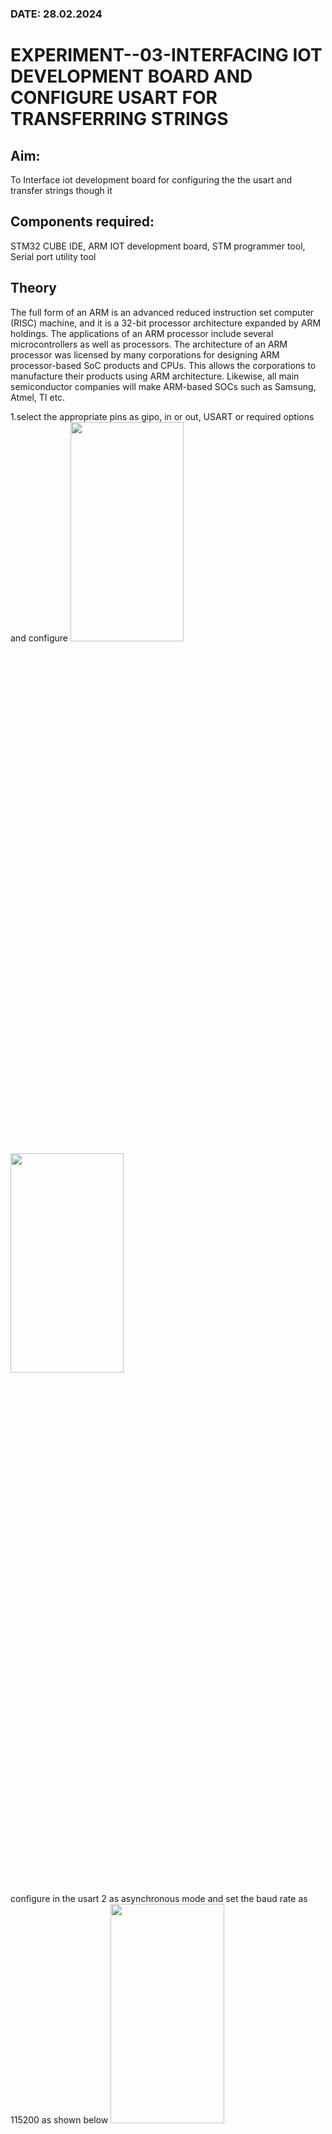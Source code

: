 ###  DATE: 28.02.2024 
# EXPERIMENT--03-INTERFACING IOT DEVELOPMENT BOARD AND CONFIGURE USART FOR TRANSFERRING STRINGS 
## Aim: 
To Interface iot development board for configuring the the usart and transfer strings though it 
## Components required: 
STM32 CUBE IDE, ARM IOT development board,  STM programmer tool, Serial port utility tool 
## Theory 
The full form of an ARM is an advanced reduced instruction set computer (RISC) machine, and it is a 32-bit processor architecture expanded by ARM holdings. The applications of an ARM processor include several microcontrollers as well as processors. The architecture of an ARM processor was licensed by many corporations for designing ARM processor-based SoC products and CPUs. This allows the corporations to manufacture their products using ARM architecture. Likewise, all main semiconductor companies will make ARM-based SOCs such as Samsung, Atmel, TI etc.


1.select the appropriate pins as gipo, in or out, USART or required options and configure 
<img height=30% width=60% src="https://user-images.githubusercontent.com/36288975/226189403-f7179f1a-3eae-4637-826b-ab4ec35ba1e1.png">
<img height=30% width=60% src="https://user-images.githubusercontent.com/36288975/226189425-2b2414ce-49b3-4b61-a260-c658cb2e4152.png">

configure in the usart 2 as asynchronous mode and set the baud rate as 115200 as shown below 
<img height=30% width=60% src="https://user-images.githubusercontent.com/36288975/234776631-d6a84ef4-904c-4eac-98ed-ab6253e9379c.png">

2.click on cntrl+S , automaticall C program will be generated 
<img height=30% width=60% src="https://user-images.githubusercontent.com/36288975/226189443-8b43451d-0b14-47e4-a20b-cc09c6ad8458.png">
<img height=30% width=60% src="https://user-images.githubusercontent.com/36288975/226189450-85ffa969-2ffb-4788-81e5-72d60fdda0f1.png">

8. edit the program and as per required 
<img height=30% width=60% src="https://user-images.githubusercontent.com/36288975/226189461-a573e62f-a109-4631-a250-a20925758fe0.png">

3. use project and build all 
<img height=30% width=60% src="https://user-images.githubusercontent.com/36288975/226189554-3f7101ac-3f41-48fc-abc7-480bd6218dec.png">

10. once the project is bulild 
<img height=30% width=60% src="https://user-images.githubusercontent.com/36288975/226189577-c61cc1eb-3990-4968-8aa6-aefffc766b70.png">

4. click on debug option 
<img height=30% width=60% src="https://user-images.githubusercontent.com/36288975/226189625-37daa9a3-62e9-42b5-a5ce-2ac63345905b.png">

5 connect the  ARM board to power supply and usb 

6. check for execution of the output using run option

7. Opend serial port utility and check the outpu t
## STM 32 CUBE PROGRAM :
```
NAME:KISHORE.B
REF.NO:212222110020
```
```
#include "main.h"
#include "stdio.h"
#if defined(_ICCARM)||defined(_ARMCC_VERSION)
#define PUTCHAR_PROTOTYPE int fputc(int ch, FILE*f)
#elif defined (_GNUC_)

#define PUTCHAR_PROTOTYPE int __io_putchar(int ch)
#endif
while (1)
  {
	  printf("KISHORE.B 212222110020\n");
	  HAL_Delay(500);
  }
  }
PUTCHAR_PROTOTYPE
{
	HAL_UART_Transmit(&huart2,(uint8_t*)&ch,1,0xFFFF);
	return ch;
}
```
## Output screen shots of Serial port utility   :
<img height=30% width=50% src="https://github.com/KSIHORE/-EXPERIMENT--03-INTERFACE-IOT-BOARD-AND-CONFIGURE-USART-TO-TRANSFER-STRINGS-/assets/151484879/ddfdcd5d-8b8e-43f2-bc9d-478bc16842d3">

## Result :
configuring and usart is accomplished and string data is visualized on the serial port utilty

